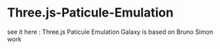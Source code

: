 # Three.js-Paticule-Emulation

see it here : Three.js Paticule Emulation
Galaxy is based on Bruno Simon work
